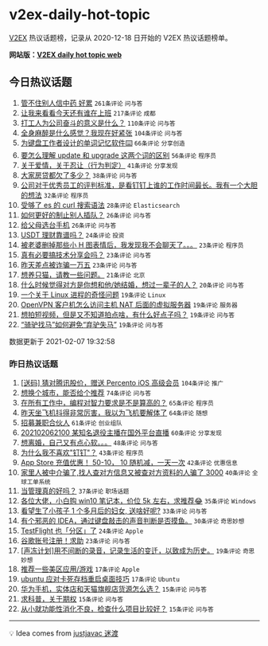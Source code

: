 # v2ex-daily-hot-topic

[V2EX](https://www.v2ex.com/) 热议话题榜，记录从 2020-12-18 日开始的 V2EX 热议话题榜单。

**网站版：[V2EX daily hot topic web](https://realleonardo.github.io/v2ex-daily-hot-topic-web/)**

## 今日热议话题

<!-- TODAY BEGIN -->

1. [管不住别人信中药 好累](https://www.v2ex.com/t/751935) `261条评论` `问与答`
1. [让我来看看今天还有谁在上班](https://www.v2ex.com/t/751953) `217条评论` `成都`
1. [打工人为公司奋斗的意义是什么？](https://www.v2ex.com/t/751957) `110条评论` `问与答`
1. [全身麻醉是什么感觉？我现在好紧张](https://www.v2ex.com/t/752040) `104条评论` `问与答`
1. [为键盘工作者设计的单词记忆软件⌨️](https://www.v2ex.com/t/752050) `66条评论` `分享创造`
1. [要怎么理解 update 和 upgrade 这两个词的区别](https://www.v2ex.com/t/751983) `56条评论` `程序员`
1. [关于爱情，关于忍让（行为判定）](https://www.v2ex.com/t/752027) `41条评论` `分享发现`
1. [大家房贷都欠了多少？](https://www.v2ex.com/t/752045) `38条评论` `问与答`
1. [公司对于优秀员工的评判标准，是看钉钉上谁的工作时间最长。我有一个大胆的想法](https://www.v2ex.com/t/752085) `32条评论` `程序员`
1. [受够了 es 的 curl 搜索语法](https://www.v2ex.com/t/752095) `28条评论` `Elasticsearch`
1. [如何更好的制止别人插队？](https://www.v2ex.com/t/751992) `26条评论` `问与答`
1. [给父母选台手机](https://www.v2ex.com/t/751938) `26条评论` `问与答`
1. [USDT 理财靠谱吗？](https://www.v2ex.com/t/752012) `24条评论` `投资`
1. [被老婆删掉那些小 H 图表情后，我发现我不会聊天了。。。](https://www.v2ex.com/t/752114) `23条评论` `程序员`
1. [真有必要搞技术分享会吗？](https://www.v2ex.com/t/752048) `23条评论` `问与答`
1. [昨天差点被诈骗一万五](https://www.v2ex.com/t/752025) `23条评论` `问与答`
1. [想养只猫，请教一些问题。](https://www.v2ex.com/t/752116) `21条评论` `北京`
1. [什么时候觉得对方是你想和他/她结婚，想过一辈子的人？](https://www.v2ex.com/t/751940) `20条评论` `问与答`
1. [一个关于 Linux 进程的奇怪问题](https://www.v2ex.com/t/752138) `19条评论` `Linux`
1. [OpenVPN 客户机怎么访问主机 NAT 后面的虚拟服务器](https://www.v2ex.com/t/752034) `19条评论` `服务器`
1. [想拍短视频，但是又不知道拍点啥，有什么好点子吗？](https://www.v2ex.com/t/751948) `19条评论` `问与答`
1. [“骑驴找马”如何避免“弃驴失马”](https://www.v2ex.com/t/751934) `19条评论` `问与答`

数据更新于 2021-02-07 19:32:58

<!-- TODAY END -->

### 昨日热议话题

<!-- YESTERDAY BEGIN -->

1. [[送码] 猜对腾讯股价，赠送 Percento iOS 高级会员](https://www.v2ex.com/t/751757) `104条评论` `推广`
1. [想换个城市，能否给个推荐](https://www.v2ex.com/t/751763) `74条评论` `问与答`
1. [在所有工作中，编程对智力要求是不是算高的？](https://www.v2ex.com/t/751831) `65条评论` `程序员`
1. [昨天坐飞机抖得非常厉害，我以为飞机要解体了](https://www.v2ex.com/t/751842) `64条评论` `随想`
1. [招募兼职合伙人](https://www.v2ex.com/t/751795) `61条评论` `创业组队`
1. [202102062100 某知名退役主播在国外平台直播](https://www.v2ex.com/t/751889) `60条评论` `分享发现`
1. [想离婚，自己又有点心软。。。](https://www.v2ex.com/t/751899) `48条评论` `问与答`
1. [为什么我不喜欢"钉钉"？](https://www.v2ex.com/t/751881) `43条评论` `程序员`
1. [App Store 充值优惠！ 50-10， 10 随机减，一天一次](https://www.v2ex.com/t/751745) `42条评论` `优惠信息`
1. [家里人被中介骗了,找人查对方信息又被查对方资料的人骗了 3000](https://www.v2ex.com/t/751809) `40条评论` `全球工单系统`
1. [当管理真的好吗？](https://www.v2ex.com/t/751739) `37条评论` `职场话题`
1. [各位大佬，小白购 win10 笔记本，价位 5k 左右，求推荐😂](https://www.v2ex.com/t/751738) `35条评论` `Windows`
1. [看望生了小孩子 1 个多月后的妇女, 送啥好呢?](https://www.v2ex.com/t/751773) `33条评论` `问与答`
1. [有个邪恶的 IDEA，通过键盘敲击的声音判断是否摸鱼。](https://www.v2ex.com/t/751849) `30条评论` `奇思妙想`
1. [TestFlight 也「分区」了](https://www.v2ex.com/t/751803) `24条评论` `Apple`
1. [谷歌账号注册！求助](https://www.v2ex.com/t/751821) `23条评论` `问与答`
1. [[声冻计划]用不间断的录音，记录生活的变迁，以致成为历史。](https://www.v2ex.com/t/751892) `19条评论` `奇思妙想`
1. [推荐一些美区应用/游戏](https://www.v2ex.com/t/751894) `17条评论` `Apple`
1. [ubuntu 应对卡死存档重启桌面技巧](https://www.v2ex.com/t/751883) `17条评论` `Ubuntu`
1. [华为手机，实体店和天猫旗舰店货源怎么选？](https://www.v2ex.com/t/751824) `15条评论` `问与答`
1. [求科普，关于期权](https://www.v2ex.com/t/751755) `15条评论` `问与答`
1. [从小就功能性消化不良，检查什么项目比较好？](https://www.v2ex.com/t/751733) `15条评论` `问与答`

<!-- YESTERDAY END -->

---

💡 Idea comes from [justjavac 迷渡](https://github.com/justjavac/)
